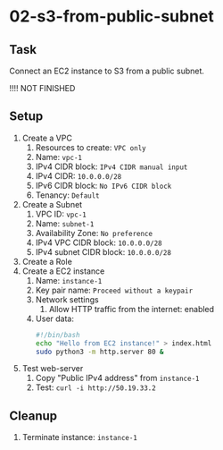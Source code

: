 # 02-s3-from-public-subnet

## Task

Connect an EC2 instance to S3 from a public subnet.

!!!! NOT FINISHED

## Setup

1. Create a VPC
    1. Resources to create: `VPC only`
    2. Name: `vpc-1`
    3. IPv4 CIDR block: `IPv4 CIDR manual input`
    4. IPv4 CIDR: `10.0.0.0/28`
    5. IPv6 CIDR block: `No IPv6 CIDR block`
    6. Tenancy: `Default`
2. Create a Subnet
    1. VPC ID: `vpc-1`
    2. Name: `subnet-1`
    3. Availability Zone: `No preference`
    4. IPv4 VPC CIDR block: `10.0.0.0/28`
    5. IPv4 subnet CIDR block: `10.0.0.0/28`
3. Create a Role
1. Create a EC2 instance
    1. Name: `instance-1`
    2. Key pair name: `Proceed without a keypair`
    3. Network settings
        1. Allow HTTP traffic from the internet: enabled
    4. User data:
        ```bash
        #!/bin/bash
        echo "Hello from EC2 instance!" > index.html
        sudo python3 -m http.server 80 &
        ```
2. Test web-server
    1. Copy "Public IPv4 address" from `instance-1`
    2. Test: `curl -i http://50.19.33.2`

## Cleanup

1. Terminate instance: `instance-1`
